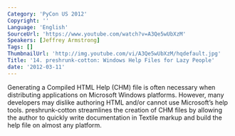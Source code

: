 ```yaml
---
Category: 'PyCon US 2012'
Copyright: ''
Language: 'English'
SourceUrl: 'https://www.youtube.com/watch?v=A3Qe5wUbXzM'
Speakers: [Jeffrey Armstrong]
Tags: []
ThumbnailUrl: 'http://img.youtube.com/vi/A3Qe5wUbXzM/hqdefault.jpg'
Title: '14. preshrunk-cotton: Windows Help Files for Lazy People'
date: '2012-03-11'
---
```

Generating a Compiled HTML Help (CHM) file is often necessary when
distributing applications on Microsoft Windows platforms. However, many
developers may dislike authoring HTML and/or cannot use Microsoft’s help
tools. preshrunk-cotton streamlines the creation of CHM files by allowing the
author to quickly write documentation in Textile markup and build the help
file on almost any platform.

